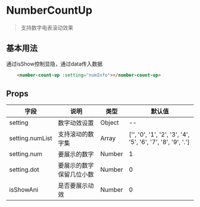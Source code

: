 # NumberCountUp
> 支持数字电表滚动效果

## 基本用法

通过isShow控制显隐，通过data传入数据

```html
    <number-count-up :setting="numInfo"></number-count-up>
```

## Props

| 字段 | 说明 | 类型 | 默认值
|----- | ----- | ----- | ----- 
| setting | 数字动效设置 | Object | --
| setting.numList | 支持滚动的数字集| Array | ['', '0', '1', '2', '3', '4', '5', '6', '7', '8', '9', '.']
| setting.num | 要展示的数字 | Number | 1
| setting.dot | 要展示的数字保留几位小数 | Number | 0
| isShowAni | 是否要展示动效 | Number | 0
